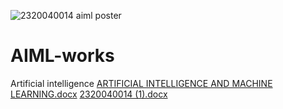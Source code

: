 ![2320040014 aiml poster](https://github.com/user-attachments/assets/40fad9cb-93bf-440a-9158-73e4f7e3235a)
# AIML-works
Artificial intelligence
[ARTIFICIAL INTELLIGENCE AND MACHINE LEARNING.docx](https://github.com/user-attachments/files/17381958/ARTIFICIAL.INTELLIGENCE.AND.MACHINE.LEARNING.docx)
[2320040014 (1).docx](https://github.com/user-attachments/files/17381961/2320040014.1.docx)
